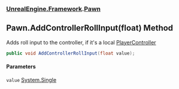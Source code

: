 ### [UnrealEngine.Framework](./UnrealEngine-Framework.md 'UnrealEngine.Framework').[Pawn](./UnrealEngine-Framework-Pawn.md 'UnrealEngine.Framework.Pawn')
## Pawn.AddControllerRollInput(float) Method
Adds roll input to the controller, if it's a local [PlayerController](./UnrealEngine-Framework-PlayerController.md 'UnrealEngine.Framework.PlayerController')  
```csharp
public void AddControllerRollInput(float value);
```
#### Parameters
<a name='UnrealEngine-Framework-Pawn-AddControllerRollInput(float)-value'></a>
`value` [System.Single](https://docs.microsoft.com/en-us/dotnet/api/System.Single 'System.Single')  
  
